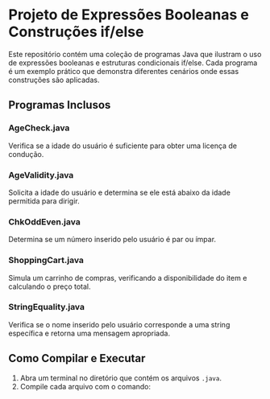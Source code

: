 # Projeto de Expressões Booleanas e Construções if/else

Este repositório contém uma coleção de programas Java que ilustram o uso de expressões booleanas e estruturas condicionais if/else. Cada programa é um exemplo prático que demonstra diferentes cenários onde essas construções são aplicadas.

## Programas Inclusos

### AgeCheck.java
Verifica se a idade do usuário é suficiente para obter uma licença de condução.

### AgeValidity.java
Solicita a idade do usuário e determina se ele está abaixo da idade permitida para dirigir.

### ChkOddEven.java
Determina se um número inserido pelo usuário é par ou ímpar.

### ShoppingCart.java
Simula um carrinho de compras, verificando a disponibilidade do item e calculando o preço total.

### StringEquality.java
Verifica se o nome inserido pelo usuário corresponde a uma string específica e retorna uma mensagem apropriada.

## Como Compilar e Executar

1. Abra um terminal no diretório que contém os arquivos `.java`.
2. Compile cada arquivo com o comando:
